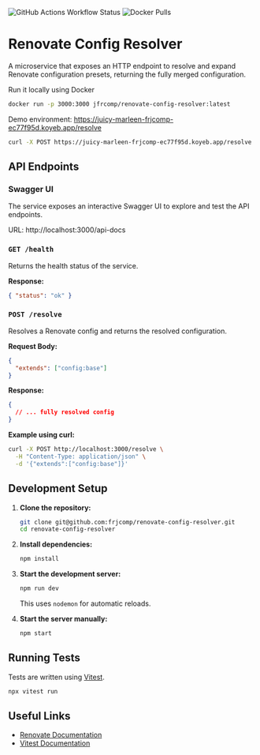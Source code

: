 ![GitHub Actions Workflow Status](https://img.shields.io/github/actions/workflow/status/frjcomp/renovate-config-resolver/test.yml)
![Docker Pulls](https://img.shields.io/docker/pulls/jfrcomp/renovate-config-resolver.svg)

# Renovate Config Resolver

A microservice that exposes an HTTP endpoint to resolve and expand Renovate configuration presets, returning the fully merged configuration.

Run it locally using Docker

```bash
docker run -p 3000:3000 jfrcomp/renovate-config-resolver:latest
```

Demo environment: https://juicy-marleen-frjcomp-ec77f95d.koyeb.app/resolve

```bash
curl -X POST https://juicy-marleen-frjcomp-ec77f95d.koyeb.app/resolve   -H "Content-Type: application/json"   -d '{"extends":["config:base"]}'
```

## API Endpoints

### Swagger UI

The service exposes an interactive Swagger UI to explore and test the API endpoints.

URL: http://localhost:3000/api-docs

### `GET /health`

Returns the health status of the service.

**Response:**

```json
{ "status": "ok" }
```

### `POST /resolve`

Resolves a Renovate config and returns the resolved configuration.

**Request Body:**

```json
{
  "extends": ["config:base"]
}
```

**Response:**

```json
{
  // ... fully resolved config
}
```

**Example using curl:**

```sh
curl -X POST http://localhost:3000/resolve \
  -H "Content-Type: application/json" \
  -d '{"extends":["config:base"]}'
```

## Development Setup

1. **Clone the repository:**

   ```sh
   git clone git@github.com:frjcomp/renovate-config-resolver.git
   cd renovate-config-resolver
   ```

2. **Install dependencies:**

   ```sh
   npm install
   ```

3. **Start the development server:**

   ```sh
   npm run dev
   ```

   This uses `nodemon` for automatic reloads.

4. **Start the server manually:**
   ```sh
   npm start
   ```

## Running Tests

Tests are written using [Vitest](https://vitest.dev/).

```sh
npx vitest run
```

## Useful Links

- [Renovate Documentation](https://docs.renovatebot.com/config-presets/)
- [Vitest Documentation](https://vitest.dev/)
